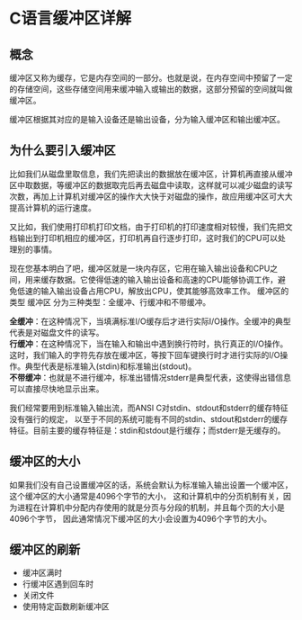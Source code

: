 # C语言缓冲区详解

## 概念
缓冲区又称为缓存，它是内存空间的一部分。也就是说，在内存空间中预留了一定的存储空间，这些存储空间用来缓冲输入或输出的数据，这部分预留的空间就叫做缓冲区。

缓冲区根据其对应的是输入设备还是输出设备，分为输入缓冲区和输出缓冲区。 

## 为什么要引入缓冲区
比如我们从磁盘里取信息，我们先把读出的数据放在缓冲区，计算机再直接从缓冲区中取数据，等缓冲区的数据取完后再去磁盘中读取，这样就可以减少磁盘的读写次数，再加上计算机对缓冲区的操作大大快于对磁盘的操作，故应用缓冲区可大大提高计算机的运行速度。

又比如，我们使用打印机打印文档，由于打印机的打印速度相对较慢，我们先把文档输出到打印机相应的缓冲区，打印机再自行逐步打印，这时我们的CPU可以处理别的事情。

现在您基本明白了吧，缓冲区就是一块内存区，它用在输入输出设备和CPU之间，用来缓存数据。它使得低速的输入输出设备和高速的CPU能够协调工作，避免低速的输入输出设备占用CPU，解放出CPU，使其能够高效率工作。 
缓冲区的类型
缓冲区 分为三种类型：全缓冲、行缓冲和不带缓冲。

__全缓冲__：在这种情况下，当填满标准I/O缓存后才进行实际I/O操作。全缓冲的典型代表是对磁盘文件的读写。  
__行缓冲__：在这种情况下，当在输入和输出中遇到换行符时，执行真正的I/O操作。这时，我们输入的字符先存放在缓冲区，等按下回车键换行时才进行实际的I/O操作。典型代表是标准输入(stdin)和标准输出(stdout)。  
__不带缓冲__：也就是不进行缓冲，标准出错情况stderr是典型代表，这使得出错信息可以直接尽快地显示出来。

我们经常要用到标准输入输出流，而ANSI C对stdin、stdout和stderr的缓存特征没有强行的规定，
以至于不同的系统可能有不同的stdin、stdout和stderr的缓存特征。目前主要的缓存特征是：stdin和stdout是行缓存；而stderr是无缓存的。 

## 缓冲区的大小
如果我们没有自己设置缓冲区的话，系统会默认为标准输入输出设置一个缓冲区，这个缓冲区的大小通常是4096个字节的大小，
这和计算机中的分页机制有关，因为进程在计算机中分配内存使用的就是分页与分段的机制，并且每个页的大小是4096个字节，
因此通常情况下缓冲区的大小会设置为4096个字节的大小。

## 缓冲区的刷新
+ 缓冲区满时
+ 行缓冲区遇到回车时
+ 关闭文件
+ 使用特定函数刷新缓冲区
